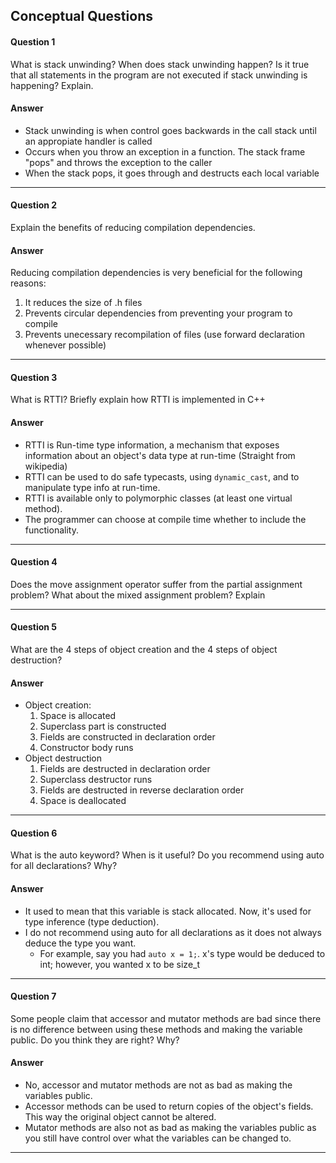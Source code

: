 ## Conceptual Questions
#### Question 1
What is stack unwinding? When does stack unwinding happen? Is it true that all statements in the program are not executed if stack unwinding is happening? Explain.

#### Answer
- Stack unwinding is when control goes backwards in the call stack until an appropiate handler is called
- Occurs when you throw an exception in a function. The stack frame "pops" and throws the exception to the caller
- When the stack pops, it goes through and destructs each local variable

***

#### Question 2
Explain the benefits of reducing compilation dependencies.

#### Answer
Reducing compilation dependencies is very beneficial for the following reasons:
1. It reduces the size of .h files
2. Prevents circular dependencies from preventing your program to compile
3. Prevents unecessary recompilation of files (use forward declaration whenever possible)

***

#### Question 3
What is RTTI? Briefly explain how RTTI is implemented in C++

#### Answer
- RTTI is Run-time type information, a mechanism that exposes information about an object's data type at run-time (Straight from wikipedia)
- RTTI can be used to do safe typecasts, using `dynamic_cast`, and to manipulate type info at run-time.
- RTTI is available only to polymorphic classes (at least one virtual method).
- The programmer can choose at compile time whether to include the functionality.

***

#### Question 4
Does the move assignment operator suffer from the partial assignment problem? What about the mixed assignment problem? Explain

***

#### Question 5
What are the 4 steps of object creation and the 4 steps of object destruction?

#### Answer
- Object creation:
    1. Space is allocated
    2. Superclass part is constructed
    3. Fields are constructed in declaration order
    4. Constructor body runs
- Object destruction
    1. Fields are destructed in declaration order
    2. Superclass destructor runs
    3. Fields are destructed in reverse declaration order
    4. Space is deallocated

***

#### Question 6
What is the auto keyword? When is it useful? Do you recommend using auto for all declarations? Why?

#### Answer
- It used to mean that this variable is stack allocated. Now, it's used for type inference (type deduction).
- I do not recommend using auto for all declarations as it does not always deduce the type you want.
    - For example, say you had `auto x = 1;`. x's type would be deduced to int; however, you wanted x to be size_t
****

#### Question 7
Some people claim that accessor and mutator methods are bad since there is no difference between using these methods and making the variable public. Do you think they are right? Why?

#### Answer
- No, accessor and mutator methods are not as bad as making the variables public.
- Accessor methods can be used to return copies of the object's fields. This way the original object cannot be altered.
- Mutator methods are also not as bad as making the variables public as you still have control over what the variables can be changed to.

***